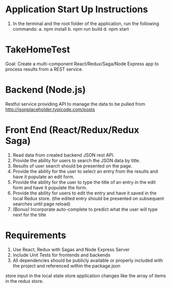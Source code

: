 # Application Start Up Instructions
1. In the terminal and the root folder of the application, run the following commands:
  a. npm install
  b. npm run build
  d. npm start


# TakeHomeTest
Goal: Create a multi-component React/Redux/Saga/Node Express app to process results from a REST service.


# Backend (Node.js)
Restful service providing API to manage the data to be pulled from http://jsonplaceholder.typicode.com/posts


# Front End (React/Redux/Redux Saga)
1. Read data from created backend JSON rest API.
2. Provide the ability for users to search the JSON data by title.
3. Results of user search should be presented on the page.
4. Provide the ability for the user to select an entry from the results and have it populate an edit form.
5. Provide the ability for the user to type the title of an entry in the edit form and have it populate the form.
6. Provide the ability for users to edit the entry and have it saved in the local Redux store. (the edited entry should be presented on subsequent searches until page reload)
7. (Bonus) Incorporate auto-complete to predict what the user will type next for the title


# Requirements
1. Use React, Redux with Sagas and Node Express Server
2. Include Unit Tests for frontends and backends
3. All dependencies should be publicly available or properly included with the project and referenced within the package.json

store input in the local state
store application changes like the array of items in the redux store.

